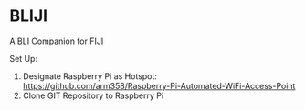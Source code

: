 # BLIJI
A BLI Companion for FIJI

Set Up:

1. Designate Raspberry Pi as Hotspot: https://github.com/arm358/Raspberry-Pi-Automated-WiFi-Access-Point
2. Clone GIT Repository to Raspberry Pi
   
